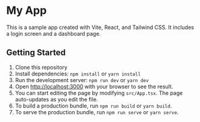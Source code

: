 # My App

This is a sample app created with Vite, React, and Tailwind CSS. It includes a login screen and a dashboard page.

## Getting Started

1. Clone this repository
2. Install dependencies: `npm install` or `yarn install`
3. Run the development server: `npm run dev` or `yarn dev`
4. Open [http://localhost:3000](http://localhost:3700) with your browser to see the result.
5. You can start editing the page by modifying `src/App.tsx`. The page auto-updates as you edit the file.
6. To build a production bundle, run `npm run build` or `yarn build`.
7. To serve the production bundle, run `npm run serve` or `yarn serve`.